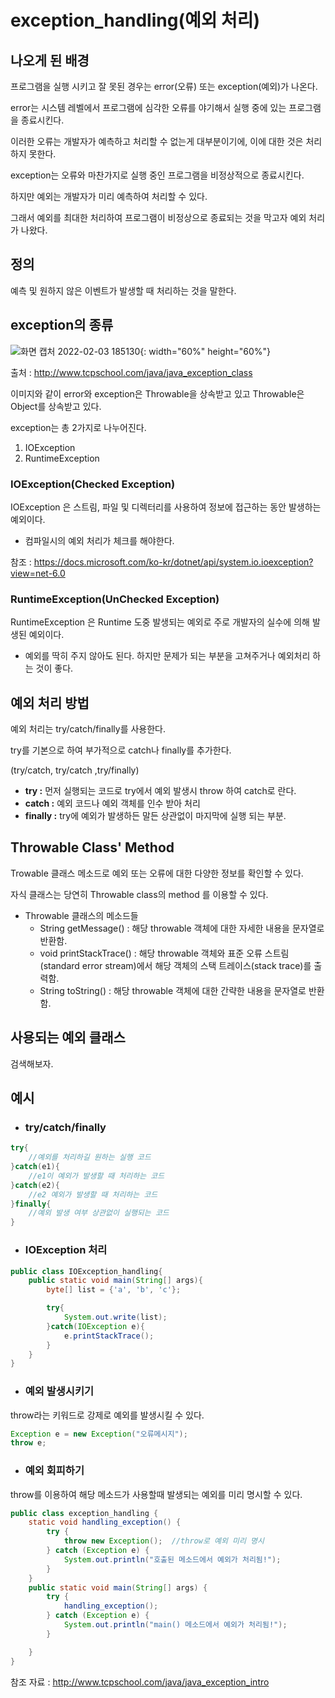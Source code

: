 # exception_handling(예외 처리)
## 나오게 된 배경
프로그램을 실행 시키고 잘 못된 경우는 error(오류) 또는 exception(예외)가 나온다.

error는 시스템 레벨에서 프로그램에 심각한 오류를 야기해서 실행 중에 있는 프로그램을 종료시킨다.

이러한 오류는 개발자가 예측하고 처리할 수 없는게 대부분이기에, 이에 대한 것은 처리하지 못한다.

exception는 오류와 마찬가지로 실행 중인 프로그램을 비정상적으로 종료시킨다.

하지만 예외는 개발자가 미리 예측하여 처리할 수 있다.


그래서 예외를 최대한 처리하여 프로그램이 비정상으로 종료되는 것을 막고자 예외 처리가 나왔다.

## 정의
예측 및 원하지 않은 이벤트가 발생할 때 처리하는 것을 말한다.

## exception의 종류
![화면 캡처 2022-02-03 185130](https://user-images.githubusercontent.com/38696775/152319839-74e3f838-6496-412e-94eb-d4636222c2f7.png){: width="60%" height="60%"}

출처 : http://www.tcpschool.com/java/java_exception_class

이미지와 같이 error와 exception은 Throwable을 상속받고 있고 Throwable은 Object를 상속받고 있다.

exception는 총 2가지로 나누어진다.
1. IOException
2. RuntimeException

### IOException(Checked Exception)
IOException 은 스트림, 파일 및 디렉터리를 사용하여 정보에 접근하는 동안 발생하는 예외이다.
+ 컴파일시의 예외 처리가 체크를 해야한다.

참조 : https://docs.microsoft.com/ko-kr/dotnet/api/system.io.ioexception?view=net-6.0

### RuntimeException(UnChecked Exception)
RuntimeException 은 Runtime 도중 발생되는 예외로 주로 개발자의 실수에 의해 발생된 예외이다.
+ 예외를 딱히 주지 않아도 된다. 하지만 문제가 되는 부분을 고쳐주거나 예외처리 하는 것이 좋다.


## 예외 처리 방법
예외 처리는 try/catch/finally를 사용한다.

try를 기본으로 하여 부가적으로 catch나 finally를 추가한다.

(try/catch, try/catch ,try/finally)
+ **try :** 먼저 실행되는 코드로 try에서 예외 발생시 throw 하여 catch로 란다.
+ **catch :** 예외 코드나 예외 객체를 인수 받아 처리
+ **finally :** try에 예외가 발생하든 말든 상관없이 마지막에 실행 되는 부분.




## Throwable Class' Method
Trowable 클래스 메소드로 예외 또는 오류에 대한 다양한 정보를 확인할 수 있다.

자식 클래스는 당연히 Throwable class의 method 를 이용할 수 있다.

+ Throwable 클래스의 메소드들
    + String getMessage() : 해당 throwable 객체에 대한 자세한 내용을 문자열로 반환함.
    + void printStackTrace() : 해당 throwable 객체와 표준 오류 스트림(standard error stream)에서 해당 객체의 스택 트레이스(stack trace)를 출력함.
    + String toString() : 해당 throwable 객체에 대한 간략한 내용을 문자열로 반환함.

## 사용되는 예외 클래스
검색해보자.

## 예시
+ ### try/catch/finally
```java
try{
    //예외를 처리하길 원하는 실행 코드
}catch(e1){
    //e1이 예외가 발생할 때 처리하는 코드
}catch(e2){
    //e2 예외가 발생할 때 처리하는 코드
}finally{
    //예외 발생 여부 상관없이 실행되는 코드
}
```
+ ### IOException 처리
```java
public class IOException_handling{
    public static void main(String[] args){
        byte[] list = {'a', 'b', 'c'};

        try{
            System.out.write(list);
        }catch(IOException e){
            e.printStackTrace();
        }
    }
}
```
+ ### 예외 발생시키기
throw라는 키워드로 강제로 예외를 발생시킬 수 있다.
```java
Exception e = new Exception("오류메시지");
throw e;
```

+ ### 예외 회피하기
throw를 이용하여 해당 메소드가 사용할때 발생되는 예외를 미리 명시할 수 있다.
```java
public class exception_handling {
    static void handling_exception() {
        try {
            throw new Exception();  //throw로 예외 미리 명시
        } catch (Exception e) {
            System.out.println("호출된 메소드에서 예외가 처리됨!");
        }
    }
    public static void main(String[] args) {
        try {
            handling_exception();
        } catch (Exception e) {
            System.out.println("main() 메소드에서 예외가 처리됨!");
        }

    }
}
```



참조 자료 : http://www.tcpschool.com/java/java_exception_intro

